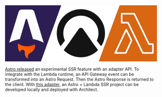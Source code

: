 ![astro architect lambda](./astro-arc-lambda.png)

[Astro released](https://astro.build/blog/astro-1-beta-release/) an experimental SSR feature with an adapter API. To integrate with the Lambda runtime, an API Gateway event can be transformed into an Astro Request. Then the Astro Response is returned to the client. With [this adapter](https://github.com/tbeseda/astro-lambda-adapter), an Astro + Lambda SSR project can be developed locally and deployed with Architect.
